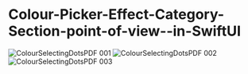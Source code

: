 # Colour-Picker-Effect-Category-Section-point-of-view--in-SwiftUI

![ColourSelectingDotsPDF 001](https://github.com/user-attachments/assets/ff120180-ea57-456d-b18a-4f6bb6d4d329)
![ColourSelectingDotsPDF 002](https://github.com/user-attachments/assets/442b4713-9894-4404-b534-e975092a58bc)
![ColourSelectingDotsPDF 003](https://github.com/user-attachments/assets/0a81427a-a3f9-49c5-8e28-f493539faef7)
